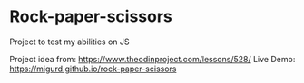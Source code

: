 # Rock-paper-scissors
Project to test my abilities on JS

Project idea from: https://www.theodinproject.com/lessons/528/
Live Demo: https://migurd.github.io/rock-paper-scissors